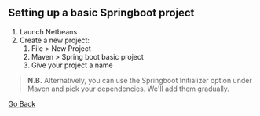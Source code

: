 ## Setting up a basic Springboot project

1. Launch Netbeans
2. Create a new project:
    1. File > New Project
    2. Maven > Spring boot basic project
    3. Give your project a name

> **N.B.** Alternatively, you can use the Springboot Initializer option under Maven and pick your dependencies. We'll add them gradually.

<a href="teachme" class="btn" >Go Back</a>

